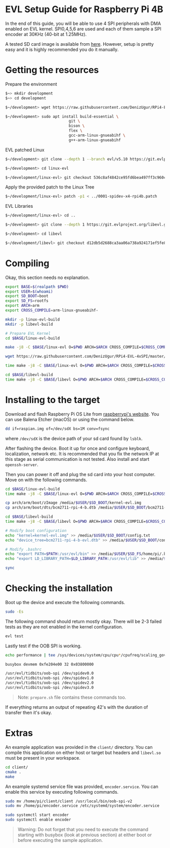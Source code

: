# EVL Setup Guide for Raspberry Pi 4B

In the end of this guide, you will be able to use 4 SPI peripherals with DMA enabled on EVL kernel. SPI0,4,5,6 are used and each of them sample a SPI encoder at 30KHz (40-bit at 1.25MHz).

A tested SD card image is available from [here](https://github.com/DenizUgur/RPi4-EVL-4xSPI/releases/tag/V1). However, setup is pretty easy and it is highly recommended you do it manually.

# Getting the resources

Prepare the environment

  ```bash
  $~> mkdir development
  $~> cd development

  $~/development> wget https://raw.githubusercontent.com/DenizUgur/RPi4-EVL-4xSPI/master/0001-spidev-x4-rpi4b.patch

  $~/development> sudo apt install build-essential \
                              git \
                              bison \
                              flex \
                              gcc-arm-linux-gnueabihf \
                              g++-arm-linux-gnueabihf
  ```

EVL patched Linux

  ```bash
  $~/development> git clone --depth 1 --branch evl/v5.10 https://git.evlproject.org/linux-evl.git

  $~/development> cd linux-evl

  $~/development/linux-evl> git checkout 536c8af4842ce95fd6bea497ff3c960cf3a29482
  ```

Apply the provided patch to the Linux Tree

  ```bash
  $~/development/linux-evl> patch -p1 < ../0001-spidev-x4-rpi4b.patch
  ```

EVL Libraries

  ```bash
  $~/development/linux-evl> cd ..

  $~/development> git clone --depth 1 https://git.evlproject.org/libevl.git

  $~/development> cd libevl

  $~/development/libevl> git checkout d12db5d2688ca3aa06a738a924171ef5fe85c6ab
  ```

# Compiling

Okay, this section needs no explanation.

```bash
export BASE=$(realpath $PWD)
export USER=$(whoami)
export SD_BOOT=boot
export SD_FS=rootfs
export ARCH=arm
export CROSS_COMPILE=arm-linux-gnueabihf-

mkdir -p linux-evl-build
mkdir -p libevl-build

# Prepare EVL Kernel
cd $BASE/linux-evl-build

make -j8 -C $BASE/linux-evl O=$PWD ARCH=$ARCH CROSS_COMPILE=$CROSS_COMPILE multi_v7_defconfig

wget https://raw.githubusercontent.com/DenizUgur/RPi4-EVL-4xSPI/master/evl_arm_defconfig -O .config

time make -j8 -C $BASE/linux-evl O=$PWD ARCH=$ARCH CROSS_COMPILE=$CROSS_COMPILE

cd $BASE/libevl-build
time make -j8 -C $BASE/libevl O=$PWD ARCH=$ARCH CROSS_COMPILE=$CROSS_COMPILE UAPI=$BASE/linux-evl all
```

# Installing to the target

Download and flash Raspberry Pi OS Lite from [raspberrypi's website](https://www.raspberrypi.org/software/operating-systems/). You can use Balena Etcher (macOS) or using the command below.

```bash
dd if=raspian.img of=/dev/sdX bs=1M conv=fsync
```

where `/dev/sdX` is the device path of your sd card found by `lsblk`.

After flashing the device. Boot it up for once and configure keyboard, localization, network etc. It is recommended that you fix the network IP at this stage as serial communication is not tested. Also install and start `openssh-server`.

Then you can power it off and plug the sd card into your host computer. Move on with the following commands.

```bash
cd $BASE/linux-evl-build
time make -j8 -C $BASE/linux-evl O=$PWD ARCH=$ARCH CROSS_COMPILE=$CROSS_COMPILE INSTALL_MOD_PATH=/media/$USER/$SD_FS modules_install

cp arch/arm/boot/zImage /media/$USER/$SD_BOOT/kernel-evl.img
cp arch/arm/boot/dts/bcm2711-rpi-4-b.dtb /media/$USER/$SD_BOOT/bcm2711-rpi-4-b-evl.dtb

cd $BASE/libevl-build
time make -j8 -C $BASE/libevl O=$PWD ARCH=$ARCH CROSS_COMPILE=$CROSS_COMPILE UAPI=$BASE/linux-evl DESTDIR=/media/$USER/$SD_FS/usr/evl install_all

# Modify boot configuration
echo "kernel=kernel-evl.img" >> /media/$USER/$SD_BOOT/config.txt
echo "device_tree=bcm2711-rpi-4-b-evl.dtb" >> /media/$USER/$SD_BOOT/config.txt

# Modify .bashrc
echo "export PATH=$PATH:/usr/evl/bin" >> /media/$USER/$SD_FS/home/pi/.bashrc
echo "export LD_LIBRARY_PATH=$LD_LIBRARY_PATH:/usr/evl/lib" >> /media/$USER/$SD_FS/home/pi/.bashrc

sync
```

# Checking the installation

Boot up the device and execute the following commands.

```bash
sudo -Es
```

The following command should return mostly okay. There will be 2-3 failed tests as they are not enabled in the kernel configuration.

```bash
evl test
```

Lastly test if the OOB SPI is working.

```bash
echo performance | tee /sys/devices/system/cpu/cpu*/cpufreq/scaling_governor

busybox devmem 0xfe204e00 32 0x03800000

/usr/evl/tidbits/oob-spi /dev/spidev0.0
/usr/evl/tidbits/oob-spi /dev/spidev1.0
/usr/evl/tidbits/oob-spi /dev/spidev2.0
/usr/evl/tidbits/oob-spi /dev/spidev3.0
```

> Note: `prepare.sh` file contains these commands too.

If everything returns an output of repeating 42's with the duration of transfer then it's okay.

# Extras

An example application was provided in the `client/` directory. You can compile this application on either host or target but headers and `libevl.so` must be present in your workspace.

```bash
cd client/
cmake .
make
```

An example systemd service file was provided, `encoder.service`. You can enable this service by executing following commands.

```bash
sudo mv /home/pi/client/client /usr/local/bin/oob-spi-v2
sudo mv /home/pi/encoder.service /etc/systemd/system/encoder.service

sudo systemctl start encoder
sudo systemctl enable encoder
```

> Warning: Do not forget that you need to execute the command starting with busybox (look at previous section) at either boot or before executing the sample application.